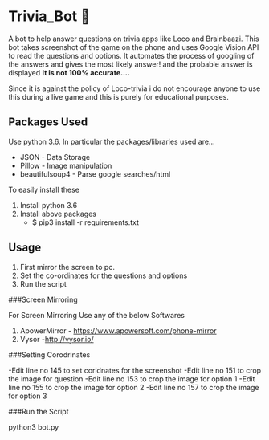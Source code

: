 # Trivia_Bot 🤖
A bot to help answer questions on trivia apps like Loco and Brainbaazi.
This bot takes screenshot of the game on the phone and uses Google Vision API to read the questions and options.
It automates the process of googling of the answers and gives the most likely answer!
and the probable answer is displayed
**It is not 100% accurate....**




Since it is against the policy of Loco-trivia i do not encourage anyone to use this during a live game and this is purely for educational purposes.


## Packages Used

Use python 3.6. In particular the packages/libraries used are...

- JSON - Data Storage
- Pillow - Image manipulation
- beautifulsoup4 - Parse google searches/html


To easily install these
1. Install python 3.6
2. Install above packages
     -  $ pip3 install -r requirements.txt
     

 ## Usage
 
 1. First mirror the screen to pc. 
 2. Set the co-ordinates for the questions and options
 3.  Run the script
 
 ###Screen Mirroring
 
 For Screen Mirroring Use any of the below Softwares
 
 1. ApowerMirror - https://www.apowersoft.com/phone-mirror
 2. Vysor -http://vysor.io/
 
 ###Setting Corodrinates
 
 -Edit line no 145 to set coridnates for the screenshot 
 -Edit line no 151 to crop the image for question
 -Edit line no 153 to crop the image for option 1
 -Edit line no 155 to crop the image for option 2
 -Edit line no 157 to crop the image for option 3
 
 ###Run the Script
 
 python3 bot.py
